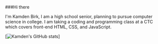 ###Hi there

I'm Kamden Birk, I am a high school senior, planning to pursue computer science in college. I am taking a coding and programming class at a CTC which covers front-end HTML, CSS, and JavaScript.

[![Kamden's GitHub stats](https://github-readme-stats.vercel.app/api?username=KamdenBirk)]

